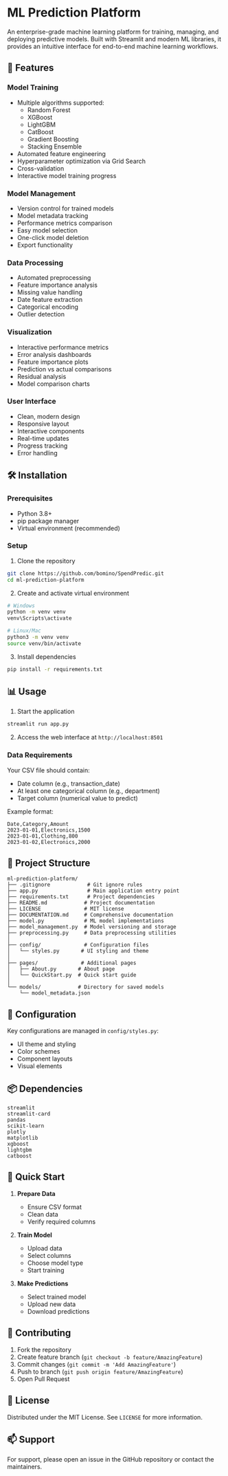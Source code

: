 # ML Prediction Platform

An enterprise-grade machine learning platform for training, managing, and deploying predictive models. Built with Streamlit and modern ML libraries, it provides an intuitive interface for end-to-end machine learning workflows.

## 🚀 Features

### Model Training
- Multiple algorithms supported:
  - Random Forest
  - XGBoost
  - LightGBM
  - CatBoost
  - Gradient Boosting
  - Stacking Ensemble
- Automated feature engineering
- Hyperparameter optimization via Grid Search
- Cross-validation
- Interactive model training progress

### Model Management
- Version control for trained models
- Model metadata tracking
- Performance metrics comparison
- Easy model selection
- One-click model deletion
- Export functionality

### Data Processing
- Automated preprocessing
- Feature importance analysis
- Missing value handling
- Date feature extraction
- Categorical encoding
- Outlier detection

### Visualization
- Interactive performance metrics
- Error analysis dashboards
- Feature importance plots
- Prediction vs actual comparisons
- Residual analysis
- Model comparison charts

### User Interface
- Clean, modern design
- Responsive layout
- Interactive components
- Real-time updates
- Progress tracking
- Error handling

## 🛠️ Installation

### Prerequisites
- Python 3.8+
- pip package manager
- Virtual environment (recommended)

### Setup

1. Clone the repository
```bash
git clone https://github.com/bomino/SpendPredic.git
cd ml-prediction-platform
```

2. Create and activate virtual environment
```bash
# Windows
python -m venv venv
venv\Scripts\activate

# Linux/Mac
python3 -m venv venv
source venv/bin/activate
```

3. Install dependencies
```bash
pip install -r requirements.txt
```

## 📊 Usage

1. Start the application
```bash
streamlit run app.py
```

2. Access the web interface at `http://localhost:8501`

### Data Requirements

Your CSV file should contain:
- Date column (e.g., transaction_date)
- At least one categorical column (e.g., department)
- Target column (numerical value to predict)

Example format:
```csv
Date,Category,Amount
2023-01-01,Electronics,1500
2023-01-01,Clothing,800
2023-01-02,Electronics,2000
```

## 📁 Project Structure

```
ml-prediction-platform/
├── .gitignore            # Git ignore rules
├── app.py                # Main application entry point
├── requirements.txt      # Project dependencies
├── README.md            # Project documentation
├── LICENSE              # MIT license
├── DOCUMENTATION.md     # Comprehensive documentation
├── model.py             # ML model implementations
├── model_management.py  # Model versioning and storage
├── preprocessing.py     # Data preprocessing utilities
│
├── config/              # Configuration files
│   └── styles.py       # UI styling and theme
│
├── pages/              # Additional pages
│   ├── About.py       # About page
│   └── QuickStart.py  # Quick start guide
│
└── models/            # Directory for saved models
    └── model_metadata.json
```

## 🔧 Configuration

Key configurations are managed in `config/styles.py`:
- UI theme and styling
- Color schemes
- Component layouts
- Visual elements

## 📦 Dependencies

```
streamlit
streamlit-card
pandas
scikit-learn
plotly
matplotlib
xgboost
lightgbm
catboost
```

## 🚀 Quick Start

1. **Prepare Data**
   - Ensure CSV format
   - Clean data
   - Verify required columns

2. **Train Model**
   - Upload data
   - Select columns
   - Choose model type
   - Start training

3. **Make Predictions**
   - Select trained model
   - Upload new data
   - Download predictions

## 🤝 Contributing

1. Fork the repository
2. Create feature branch (`git checkout -b feature/AmazingFeature`)
3. Commit changes (`git commit -m 'Add AmazingFeature'`)
4. Push to branch (`git push origin feature/AmazingFeature`)
5. Open Pull Request

## 📝 License

Distributed under the MIT License. See `LICENSE` for more information.

## 📫 Support

For support, please open an issue in the GitHub repository or contact the maintainers.